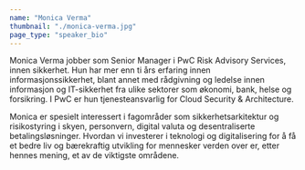 ```yaml
---
name: "Monica Verma"
thumbnail: "./monica-verma.jpg"
page_type: "speaker_bio"
---
```

Monica Verma jobber som Senior Manager i PwC Risk Advisory Services, innen sikkerhet. Hun har mer enn ti års erfaring innen informasjonssikkerhet, blant annet med rådgivning og ledelse innen informasjon og IT-sikkerhet fra ulike sektorer som økonomi, bank, helse og forsikring. I PwC er hun tjenesteansvarlig for Cloud Security & Architecture.

Monica er spesielt interessert i fagområder som sikkerhetsarkitektur og risikostyring i skyen, personvern, digital valuta og desentraliserte betalingsløsninger. Hvordan vi investerer i teknologi og digitalisering for å få et bedre liv og bærekraftig utvikling for mennesker verden over er, etter hennes mening, et av de viktigste områdene.